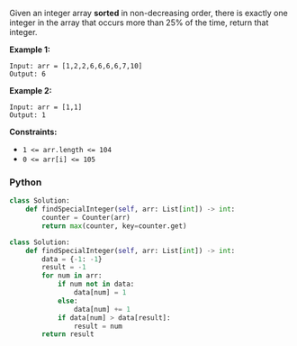 Given an integer array  **sorted**  in non-decreasing order, there is exactly one integer in the array that occurs more than 25% of the time, return that integer.

**Example 1:**
```
Input: arr = [1,2,2,6,6,6,6,7,10]
Output: 6
```

**Example 2:**
```
Input: arr = [1,1]
Output: 1
```

**Constraints:**

-   `1 <= arr.length <= 104`
-   `0 <= arr[i] <= 105`


### Python

```python
class Solution:
    def findSpecialInteger(self, arr: List[int]) -> int:
        counter = Counter(arr)
        return max(counter, key=counter.get)
```

```python
class Solution:
    def findSpecialInteger(self, arr: List[int]) -> int:
        data = {-1: -1}
        result = -1
        for num in arr:
            if num not in data:
                data[num] = 1
            else:
                data[num] += 1
            if data[num] > data[result]:
                result = num
        return result
```